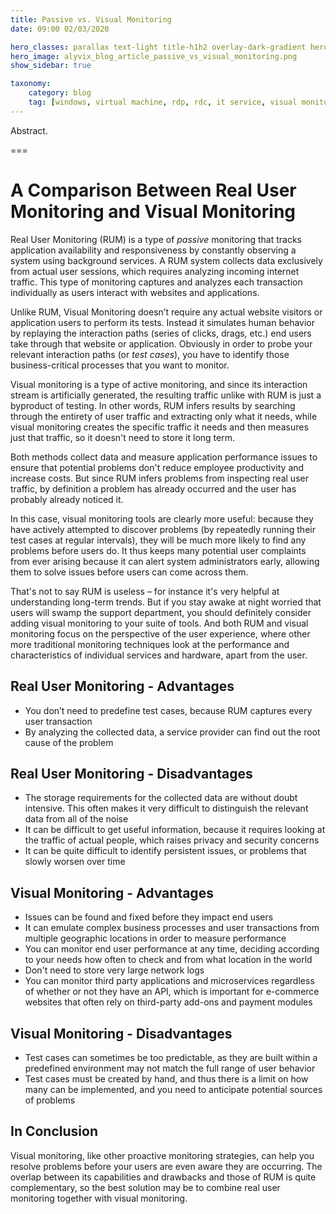 ```yaml
---
title: Passive vs. Visual Monitoring
date: 09:00 02/03/2020

hero_classes: parallax text-light title-h1h2 overlay-dark-gradient hero-large
hero_image: alyvix_blog_article_passive_vs_visual_monitoring.png
show_sidebar: true

taxonomy:
    category: blog
    tag: [windows, virtual machine, rdp, rdc, it service, visual monitoring, real user monitoring]
---
```


Abstract.

===

# A Comparison Between Real User Monitoring and Visual Monitoring

Real User Monitoring (RUM) is a type of *passive* monitoring that tracks application availability and responsiveness by constantly observing a system using background services. A RUM system collects data exclusively from actual user sessions, which requires analyzing incoming internet traffic. This type of monitoring captures and analyzes each transaction individually as users interact with websites and applications.

Unlike RUM, Visual Monitoring doesn’t require any actual website visitors or application users to perform its tests. Instead it simulates human behavior by replaying the interaction paths (series of clicks, drags, etc.) end users take through that website or application. Obviously in order to probe your relevant interaction paths (or *test cases*), you have to identify those business-critical processes that you want to monitor.

Visual monitoring is a type of active monitoring, and since its interaction stream is artificially generated, the resulting traffic unlike with RUM is just a byproduct of testing. In other words, RUM infers results by searching through the entirety of user traffic and extracting only what it needs, while visual monitoring creates the specific traffic it needs and then measures just that traffic, so it doesn't need to store it long term.

Both methods collect data and measure application performance issues to ensure that potential problems don't reduce employee productivity and increase costs. But since RUM infers problems from inspecting real user traffic, by definition a problem has already occurred and the user has probably already noticed it.

In this case, visual monitoring tools are clearly more useful: because they have actively attempted to discover problems (by repeatedly running their test cases at regular intervals), they will be much more likely to find any problems before users do. It thus keeps many potential user complaints from ever arising because it can alert system administrators early, allowing them to solve issues before users can come across them.

That's not to say RUM is useless – for instance it's very helpful at understanding long-term trends. But if you stay awake at night worried that users will swamp the support department, you should definitely consider adding visual monitoring to your suite of tools. And both RUM and visual monitoring focus on the perspective of the user experience, where other more traditional monitoring techniques look at the performance and characteristics of individual services and hardware, apart from the user.


## Real User Monitoring - Advantages

* You don’t need to predefine test cases, because RUM captures every user transaction
* By analyzing the collected data, a service provider can find out the root cause of the problem


## Real User Monitoring - Disadvantages

* The storage requirements for the collected data are without doubt intensive. This often makes it very difficult to distinguish the relevant data from all of the noise
* It can be difficult to get useful information, because it requires looking at the traffic of actual people, which raises privacy and security concerns
* It can be quite difficult to identify persistent issues, or problems that slowly worsen over time


## Visual Monitoring - Advantages

* Issues can be found and fixed before they impact end users
* It can emulate complex business processes and user transactions from multiple geographic locations in order to measure performance
* You can monitor end user performance at any time, deciding according to your needs how often to check and from what location in the world
* Don't need to store very large network logs
* You can monitor third party applications and microservices regardless of whether or not they have an API, which is important for e-commerce websites that often rely on third-party add-ons and payment modules


## Visual Monitoring - Disadvantages

* Test cases can sometimes be too predictable, as they are built within a predefined environment may not match the full range of user behavior
* Test cases must be created by hand, and thus there is a limit on how many can be implemented, and you need to anticipate potential sources of problems


## In Conclusion

Visual monitoring, like other proactive monitoring strategies, can help you resolve problems before your users are even aware they are occurring. The overlap between its capabilities and drawbacks and those of RUM is quite complementary, so the best solution may be to combine real user monitoring together with visual monitoring.
